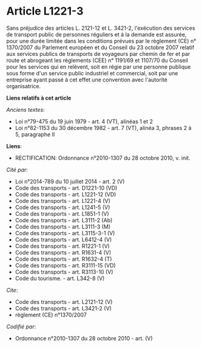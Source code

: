# Article L1221-3

Sans préjudice des articles L. 2121-12 et L. 3421-2, l'exécution des services de transport public de personnes réguliers et à
la demande est assurée, pour une durée limitée dans les conditions prévues par le règlement (CE) n° 1370/2007 du Parlement
européen et du Conseil du 23 octobre 2007 relatif aux services publics de transports de voyageurs par chemin de fer et par
route et abrogeant les règlements (CEE) n° 1191/69 et 1107/70 du Conseil pour les services qui en relèvent, soit en régie par
une personne publique sous forme d'un service public industriel et commercial, soit par une entreprise ayant passé à cet
effet une convention avec l'autorité organisatrice.

**Liens relatifs à cet article**

_Anciens textes_:

  - Loi n°79-475 du 19 juin 1979 - art. 4 (VT), alinéas 1 et 2
  - Loi n°82-1153 du 30 décembre 1982 - art. 7 (VT), alinéa 3, phrases 2 à 5, paragraphe II

**Liens**:

  - RECTIFICATION: Ordonnance n°2010-1307 du 28 octobre 2010, v. init.

_Cité par_:

  - Loi n°2014-789 du 10 juillet 2014 - art. 2 (V)
  - Code des transports - art. D1221-10 (VD)
  - Code des transports - art. L1221-12 (VD)
  - Code des transports - art. L1221-4 (V)
  - Code des transports - art. L1241-5 (V)
  - Code des transports - art. L1851-1 (V)
  - Code des transports - art. L3111-2 (Ab)
  - Code des transports - art. L3111-3 (M)
  - Code des transports - art. L3115-3-1 (V)
  - Code des transports - art. L6412-4 (V)
  - Code des transports - art. R1221-1 (V)
  - Code des transports - art. R1631-4 (V)
  - Code des transports - art. R1632-4 (T)
  - Code des transports - art. R3111-15 (VD)
  - Code des transports - art. R3113-10 (V)
  - Code du tourisme. - art. L342-8 (V)

_Cite_:

  - Code des transports - art. L2121-12 (V)
  - Code des transports - art. L3421-2 (V)
  - règlement (CE) n°1370/2007

_Codifié par_:

  - Ordonnance n°2010-1307 du 28 octobre 2010 - art. (V)
